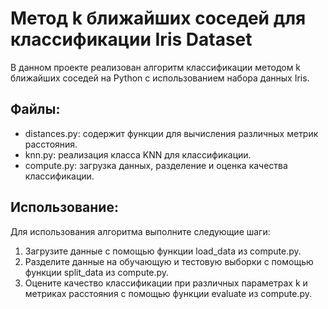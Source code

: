# Метод k ближайших соседей для классификации Iris Dataset

В данном проекте реализован алгоритм классификации методом k ближайших соседей на Python с использованием набора данных Iris.

## Файлы:

- distances.py: содержит функции для вычисления различных метрик расстояния.
- knn.py: реализация класса KNN для классификации.
- compute.py: загрузка данных, разделение и оценка качества классификации.

## Использование:

Для использования алгоритма выполните следующие шаги:

1. Загрузите данные с помощью функции load_data из compute.py.
2. Разделите данные на обучающую и тестовую выборки с помощью функции split_data из compute.py.
3. Оцените качество классификации при различных параметрах k и метриках расстояния с помощью функции evaluate из compute.py.
